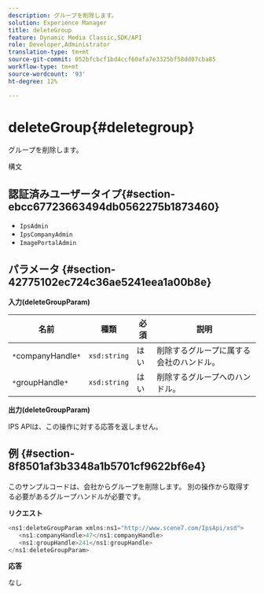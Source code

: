 ```yaml
---
description: グループを削除します。
solution: Experience Manager
title: deleteGroup
feature: Dynamic Media Classic,SDK/API
role: Developer,Administrator
translation-type: tm+mt
source-git-commit: 052bfcbcf1bd4ccf60afa7e3325bf58dd07cba85
workflow-type: tm+mt
source-wordcount: '93'
ht-degree: 12%

---
```



# deleteGroup{#deletegroup}

グループを削除します。

構文

## 認証済みユーザータイプ{#section-ebcc67723663494db0562275b1873460}

* `IpsAdmin`
* `IpsCompanyAdmin`
* `ImagePortalAdmin`

## パラメータ {#section-42775102ec724c36ae5241eea1a00b8e}

**入力(deleteGroupParam)**

| 名前 | 種類 | 必須 | 説明 |
|---|---|---|---|
| `*`companyHandle`*` | `xsd:string` | はい | 削除するグループに属する会社のハンドル。 |
| `*`groupHandle`*` | `xsd:string` | はい | 削除するグループへのハンドル。 |

**出力(deleteGroupParam)**

IPS APIは、この操作に対する応答を返しません。

## 例 {#section-8f8501af3b3348a1b5701cf9622bf6e4}

このサンプルコードは、会社からグループを削除します。 別の操作から取得する必要があるグループハンドルが必要です。

**リクエスト**

```java
<ns1:deleteGroupParam xmlns:ns1="http://www.scene7.com/IpsApi/xsd">
   <ns1:companyHandle>47</ns1:companyHandle>
   <ns1:groupHandle>241</ns1:groupHandle>
</ns1:deleteGroupParam>
```

**応答**

なし
